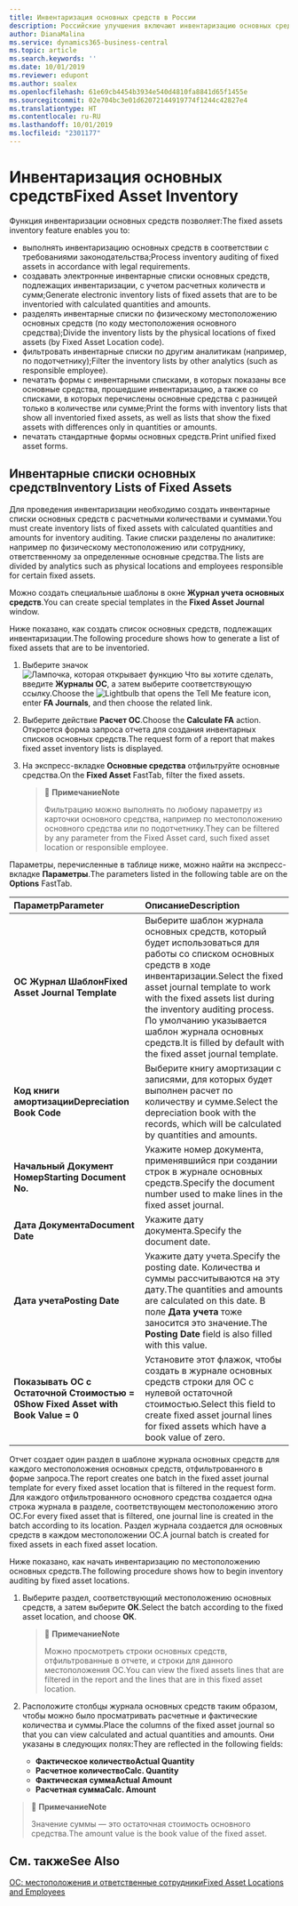 ```yaml
---
title: Инвентаризация основных средств в России
description: Российские улучшения включают инвентаризацию основных средств.
author: DianaMalina
ms.service: dynamics365-business-central
ms.topic: article
ms.search.keywords: ''
ms.date: 10/01/2019
ms.reviewer: edupont
ms.author: soalex
ms.openlocfilehash: 61e69cb4454b3934e540d4810fa8841d65f1455e
ms.sourcegitcommit: 02e704bc3e01d62072144919774f1244c42827e4
ms.translationtype: HT
ms.contentlocale: ru-RU
ms.lasthandoff: 10/01/2019
ms.locfileid: "2301177"
---
```

# <a name="fixed-asset-inventory"></a><span data-ttu-id="7a25d-103">Инвентаризация основных средств</span><span class="sxs-lookup"><span data-stu-id="7a25d-103">Fixed Asset Inventory</span></span>

<span data-ttu-id="7a25d-104">Функция инвентаризации основных средств позволяет:</span><span class="sxs-lookup"><span data-stu-id="7a25d-104">The fixed assets inventory feature enables you to:</span></span> 

- <span data-ttu-id="7a25d-105">выполнять инвентаризацию основных средств в соответствии с требованиями законодательства;</span><span class="sxs-lookup"><span data-stu-id="7a25d-105">Process inventory auditing of fixed assets in accordance with legal requirements.</span></span>
- <span data-ttu-id="7a25d-106">создавать электронные инвентарные списки основных средств, подлежащих инвентаризации, с учетом расчетных количеств и сумм;</span><span class="sxs-lookup"><span data-stu-id="7a25d-106">Generate electronic inventory lists of fixed assets that are to be inventoried with calculated quantities and amounts.</span></span>
- <span data-ttu-id="7a25d-107">разделять инвентарные списки по физическому местоположению основных средств (по коду местоположения основного средства);</span><span class="sxs-lookup"><span data-stu-id="7a25d-107">Divide the inventory lists by the physical locations of fixed assets (by Fixed Asset Location code).</span></span>
- <span data-ttu-id="7a25d-108">фильтровать инвентарные списки по другим аналитикам (например, по подотчетнику);</span><span class="sxs-lookup"><span data-stu-id="7a25d-108">Filter the inventory lists by other analytics (such as responsible employee).</span></span>
- <span data-ttu-id="7a25d-109">печатать формы с инвентарными списками, в которых показаны все основные средства, прошедшие инвентаризацию, а также со списками, в которых перечислены основные средства с разницей только в количестве или сумме;</span><span class="sxs-lookup"><span data-stu-id="7a25d-109">Print the forms with inventory lists that show all inventoried fixed assets, as well as lists that show the fixed assets with differences only in quantities or amounts.</span></span>
- <span data-ttu-id="7a25d-110">печатать стандартные формы основных средств.</span><span class="sxs-lookup"><span data-stu-id="7a25d-110">Print unified fixed asset forms.</span></span>

 

## <a name="inventory-lists-of-fixed-assets"></a><span data-ttu-id="7a25d-111">Инвентарные списки основных средств</span><span class="sxs-lookup"><span data-stu-id="7a25d-111">Inventory Lists of Fixed Assets</span></span> 

<span data-ttu-id="7a25d-112">Для проведения инвентаризации необходимо создать инвентарные списки основных средств с расчетными количествами и суммами.</span><span class="sxs-lookup"><span data-stu-id="7a25d-112">You must create inventory lists of fixed assets with calculated quantities and amounts for inventory auditing.</span></span> <span data-ttu-id="7a25d-113">Такие списки разделены по аналитике: например по физическому местоположению или сотруднику, ответственному за определенные основные средства.</span><span class="sxs-lookup"><span data-stu-id="7a25d-113">The lists are divided by analytics such as physical locations and employees responsible for certain fixed assets.</span></span>

<span data-ttu-id="7a25d-114">Можно создать специальные шаблоны в окне **Журнал учета основных средств**.</span><span class="sxs-lookup"><span data-stu-id="7a25d-114">You can create special templates in the **Fixed Asset Journal** window.</span></span> 

<span data-ttu-id="7a25d-115">Ниже показано, как создать список основных средств, подлежащих инвентаризации.</span><span class="sxs-lookup"><span data-stu-id="7a25d-115">The following procedure shows how to generate a list of fixed assets that are to be inventoried.</span></span> 

1. <span data-ttu-id="7a25d-116">Выберите значок ![Лампочка, которая открывает функцию Что вы хотите сделать](../../media/ui-search/search_small.png "Что вы хотите сделать"), введите **Журналы ОС**, а затем выберите соответствующую ссылку.</span><span class="sxs-lookup"><span data-stu-id="7a25d-116">Choose the ![Lightbulb that opens the Tell Me feature](../../media/ui-search/search_small.png "Tell me what you want to do") icon, enter **FA Journals**, and then choose the related link.</span></span>

2. <span data-ttu-id="7a25d-117">Выберите действие **Расчет ОС**.</span><span class="sxs-lookup"><span data-stu-id="7a25d-117">Choose the **Calculate FA** action.</span></span> <span data-ttu-id="7a25d-118">Откроется форма запроса отчета для создания инвентарных списков основных средств.</span><span class="sxs-lookup"><span data-stu-id="7a25d-118">The request form of a report that makes fixed asset inventory lists is displayed.</span></span>

3. <span data-ttu-id="7a25d-119">На экспресс-вкладке **Основные средства** отфильтруйте основные средства.</span><span class="sxs-lookup"><span data-stu-id="7a25d-119">On the **Fixed Asset** FastTab, filter the fixed assets.</span></span>

   > :speech_balloon: <span data-ttu-id="7a25d-120">**Примечание**</span><span class="sxs-lookup"><span data-stu-id="7a25d-120">**Note**</span></span>
   >
   > <span data-ttu-id="7a25d-121">Фильтрацию можно выполнять по любому параметру из карточки основного средства, например по местоположению основного средства или по подотчетнику.</span><span class="sxs-lookup"><span data-stu-id="7a25d-121">They can be filtered by any parameter from the Fixed Asset card, such fixed asset location or responsible employee.</span></span> 

<span data-ttu-id="7a25d-122">Параметры, перечисленные в таблице ниже, можно найти на экспресс-вкладке **Параметры**.</span><span class="sxs-lookup"><span data-stu-id="7a25d-122">The parameters listed in the following table are on the **Options** FastTab.</span></span>

| <span data-ttu-id="7a25d-123">Параметр</span><span class="sxs-lookup"><span data-stu-id="7a25d-123">Parameter</span></span>                                | <span data-ttu-id="7a25d-124">Описание</span><span class="sxs-lookup"><span data-stu-id="7a25d-124">Description</span></span>                                                  |
| :--------------------------------------- | :----------------------------------------------------------- |
| <span data-ttu-id="7a25d-125">**ОС Журнал Шаблон**</span><span class="sxs-lookup"><span data-stu-id="7a25d-125">**Fixed Asset Journal Template**</span></span>         | <span data-ttu-id="7a25d-126">Выберите шаблон журнала основных средств, который будет использоваться для работы со списком основных средств в ходе инвентаризации.</span><span class="sxs-lookup"><span data-stu-id="7a25d-126">Select the fixed asset journal template to work with the fixed assets list during the inventory auditing process.</span></span> <span data-ttu-id="7a25d-127">По умолчанию указывается шаблон журнала основных средств.</span><span class="sxs-lookup"><span data-stu-id="7a25d-127">It is filled by default with the fixed asset journal template.</span></span> |
| <span data-ttu-id="7a25d-128">**Код книги амортизации**</span><span class="sxs-lookup"><span data-stu-id="7a25d-128">**Depreciation Book Code**</span></span>               | <span data-ttu-id="7a25d-129">Выберите книгу амортизации с записями, для которых будет выполнен расчет по количеству и сумме.</span><span class="sxs-lookup"><span data-stu-id="7a25d-129">Select the depreciation book with the records, which will be calculated by quantities and amounts.</span></span> |
| <span data-ttu-id="7a25d-130">**Начальный Документ Номер**</span><span class="sxs-lookup"><span data-stu-id="7a25d-130">**Starting Document No.**</span></span>                | <span data-ttu-id="7a25d-131">Укажите номер документа, применявшийся при создании строк в журнале основных средств.</span><span class="sxs-lookup"><span data-stu-id="7a25d-131">Specify the document number used to make lines in the fixed asset journal.</span></span> |
| <span data-ttu-id="7a25d-132">**Дата Документа**</span><span class="sxs-lookup"><span data-stu-id="7a25d-132">**Document Date**</span></span>                        | <span data-ttu-id="7a25d-133">Укажите дату документа.</span><span class="sxs-lookup"><span data-stu-id="7a25d-133">Specify the document date.</span></span>                                   |
| <span data-ttu-id="7a25d-134">**Дата учета**</span><span class="sxs-lookup"><span data-stu-id="7a25d-134">**Posting Date**</span></span>                         | <span data-ttu-id="7a25d-135">Укажите дату учета.</span><span class="sxs-lookup"><span data-stu-id="7a25d-135">Specify the posting date.</span></span> <span data-ttu-id="7a25d-136">Количества и суммы рассчитываются на эту дату.</span><span class="sxs-lookup"><span data-stu-id="7a25d-136">The quantities and amounts are calculated on this date.</span></span> <span data-ttu-id="7a25d-137">В поле **Дата учета** тоже заносится это значение.</span><span class="sxs-lookup"><span data-stu-id="7a25d-137">The **Posting Date** field is also filled with this value.</span></span> |
| <span data-ttu-id="7a25d-138">**Показывать ОС с Остаточной Стоимостью = 0**</span><span class="sxs-lookup"><span data-stu-id="7a25d-138">**Show Fixed Asset with Book Value = 0**</span></span> | <span data-ttu-id="7a25d-139">Установите этот флажок, чтобы создать в журнале основных средств строки для ОС с нулевой остаточной стоимостью.</span><span class="sxs-lookup"><span data-stu-id="7a25d-139">Select this field to create fixed asset journal lines for fixed assets which have a book value of zero.</span></span> |

<span data-ttu-id="7a25d-140">Отчет создает один раздел в шаблоне журнала основных средств для каждого местоположения основных средств, отфильтрованного в форме запроса.</span><span class="sxs-lookup"><span data-stu-id="7a25d-140">The report creates one batch in the fixed asset journal template for every fixed asset location that is filtered in the request form.</span></span> <span data-ttu-id="7a25d-141">Для каждого отфильтрованного основного средства создается одна строка журнала в разделе, соответствующем местоположению этого ОС.</span><span class="sxs-lookup"><span data-stu-id="7a25d-141">For every fixed asset that is filtered, one journal line is created in the batch according to its location.</span></span> <span data-ttu-id="7a25d-142">Раздел журнала создается для основных средств в каждом местоположении ОС.</span><span class="sxs-lookup"><span data-stu-id="7a25d-142">A journal batch is created for fixed assets in each fixed asset location.</span></span> 

<span data-ttu-id="7a25d-143">Ниже показано, как начать инвентаризацию по местоположению основных средств.</span><span class="sxs-lookup"><span data-stu-id="7a25d-143">The following procedure shows how to begin inventory auditing by fixed asset locations.</span></span> 

1. <span data-ttu-id="7a25d-144">Выберите раздел, соответствующий местоположению основных средств, а затем выберите **ОК**.</span><span class="sxs-lookup"><span data-stu-id="7a25d-144">Select the batch according to the fixed asset location, and choose **ОК**.</span></span>

   > :speech_balloon: <span data-ttu-id="7a25d-145">**Примечание**</span><span class="sxs-lookup"><span data-stu-id="7a25d-145">**Note**</span></span>
   >
   > <span data-ttu-id="7a25d-146">Можно просмотреть строки основных средств, отфильтрованные в отчете, и строки для данного местоположения ОС.</span><span class="sxs-lookup"><span data-stu-id="7a25d-146">You can view the fixed assets lines that are filtered in the report and the lines that are in this fixed asset location.</span></span>

2. <span data-ttu-id="7a25d-147">Расположите столбцы журнала основных средств таким образом, чтобы можно было просматривать расчетные и фактические количества и суммы.</span><span class="sxs-lookup"><span data-stu-id="7a25d-147">Place the columns of the fixed asset journal so that you can view calculated and actual quantities and amounts.</span></span> <span data-ttu-id="7a25d-148">Они указаны в следующих полях:</span><span class="sxs-lookup"><span data-stu-id="7a25d-148">They are reflected in the following fields:</span></span>

   - <span data-ttu-id="7a25d-149">**Фактическое количество**</span><span class="sxs-lookup"><span data-stu-id="7a25d-149">**Actual Quantity**</span></span>
   - <span data-ttu-id="7a25d-150">**Расчетное количество**</span><span class="sxs-lookup"><span data-stu-id="7a25d-150">**Calc. Quantity**</span></span>
   - <span data-ttu-id="7a25d-151">**Фактическая сумма**</span><span class="sxs-lookup"><span data-stu-id="7a25d-151">**Actual Amount**</span></span>
   - <span data-ttu-id="7a25d-152">**Расчетная сумма**</span><span class="sxs-lookup"><span data-stu-id="7a25d-152">**Calc. Amount**</span></span>

 

> :speech_balloon: <span data-ttu-id="7a25d-153">**Примечание**</span><span class="sxs-lookup"><span data-stu-id="7a25d-153">**Note**</span></span>
>
> <span data-ttu-id="7a25d-154">Значение суммы — это остаточная стоимость основного средства.</span><span class="sxs-lookup"><span data-stu-id="7a25d-154">The amount value is the book value of the fixed asset.</span></span>



 

## <a name="see-also"></a><span data-ttu-id="7a25d-155">См. также</span><span class="sxs-lookup"><span data-stu-id="7a25d-155">See Also</span></span>

[<span data-ttu-id="7a25d-156">ОС: местоположения и ответственные сотрудники</span><span class="sxs-lookup"><span data-stu-id="7a25d-156">Fixed Asset Locations and Employees</span></span>](Fixed-Asset-Locations-and-Employees.md)
